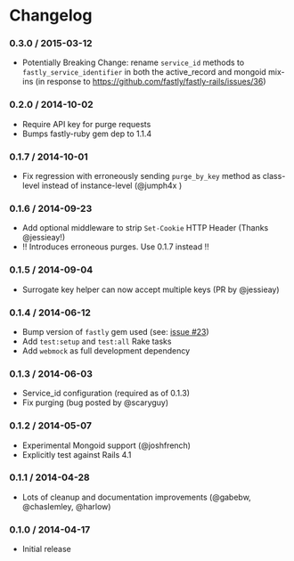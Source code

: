 # Changelog

### 0.3.0 / 2015-03-12
  * Potentially Breaking Change: rename `service_id` methods to `fastly_service_identifier` in both the active_record and mongoid mix-ins (in response to https://github.com/fastly/fastly-rails/issues/36)

### 0.2.0 / 2014-10-02
  * Require API key for purge requests
  * Bumps fastly-ruby gem dep to 1.1.4

### 0.1.7 / 2014-10-01
  * Fix regression with erroneously sending `purge_by_key` method as class-level instead of instance-level (@jumph4x )

### 0.1.6 / 2014-09-23
  * Add optional middleware to strip `Set-Cookie` HTTP Header (Thanks @jessieay!)
  * !! Introduces erroneous purges. Use 0.1.7 instead !!

### 0.1.5 / 2014-09-04
  * Surrogate key helper can now accept multiple keys (PR by @jessieay)

### 0.1.4 / 2014-06-12
  * Bump version of `fastly` gem used (see: [issue #23](https://github.com/fastly/fastly-rails/issues/23))
  * Add `test:setup` and `test:all` Rake tasks
  * Add `webmock` as full development dependency

### 0.1.3 / 2014-06-03
  * Service_id configuration (required as of 0.1.3)
  * Fix purging (bug posted by @scaryguy)

### 0.1.2 / 2014-05-07
  * Experimental Mongoid support (@joshfrench)
  * Explicitly test against Rails 4.1

### 0.1.1 / 2014-04-28
  * Lots of cleanup and documentation improvements (@gabebw, @chaslemley, @harlow)

### 0.1.0 / 2014-04-17
  * Initial release
